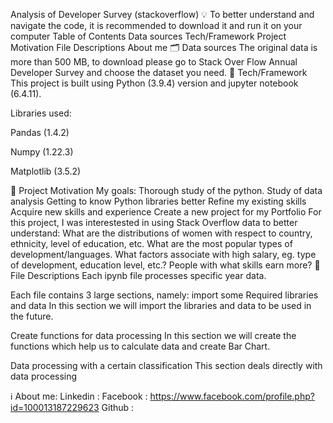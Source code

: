 Analysis of Developer Survey (stackoverflow)
💡 To better understand and navigate the code, it is recommended to download it and run it on your computer
Table of Contents
Data sources
Tech/Framework
Project Motivation
File Descriptions
About me
🗂️ Data sources
The original data is more than 500 MB, to download please go to Stack Over Flow Annual Developer Survey and choose the dataset you need.
🦾 Tech/Framework
This project is built using Python (3.9.4) version and jupyter notebook (6.4.11).

Libraries used:

Pandas (1.4.2)

Numpy (1.22.3)

Matplotlib (3.5.2)

🎯 Project Motivation
My goals:
Thorough study of the python.
Study of data analysis
Getting to know Python libraries better
Refine my existing skills
Acquire new skills and experience
Create a new project for my Portfolio
For this project, I was interestested in using Stack Overflow data to better understand:
What are the distributions of women with respect to country, ethnicity, level of education, etc.
What are the most popular types of development/languages.
What factors associate with high salary, eg. type of development, education level, etc.?
People with what skills earn more?
📄 File Descriptions
Each ipynb file processes specific year data.

Each file contains 3 large sections, namely:
import some Required libraries and data In this section we will import the libraries and data to be used in the future.

Create functions for data processing In this section we will create the functions which help us to calculate data and create Bar Chart.

Data processing with a certain classification This section deals directly with data processing

ℹ️ About me:
Linkedin : 
Facebook : https://www.facebook.com/profile.php?id=100013187229623
Github : 
